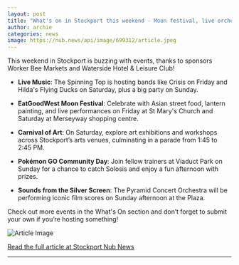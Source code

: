 ```yaml
---
layout: post
title: "What's on in Stockport this weekend - Moon festival, live orchestra, art carnival, and more"
author: archie
categories: news
image: https://nub.news/api/image/699312/article.jpeg
---
```

This weekend in Stockport is buzzing with events, thanks to sponsors Worker Bee Markets and Waterside Hotel & Leisure Club! 

- **Live Music**: The Spinning Top is hosting bands like Crisis on Friday and Hilda's Flying Ducks on Saturday, plus a big party on Sunday.
  
- **EatGoodWest Moon Festival**: Celebrate with Asian street food, lantern painting, and live performances on Friday at St Mary's Church and Saturday at Merseyway shopping centre.

- **Carnival of Art**: On Saturday, explore art exhibitions and workshops across Stockport’s arts venues, culminating in a parade from 1:45 to 2:45 PM.

- **Pokémon GO Community Day**: Join fellow trainers at Viaduct Park on Sunday for a chance to catch Solosis and enjoy a fun afternoon with prizes.

- **Sounds from the Silver Screen**: The Pyramid Concert Orchestra will be performing iconic film scores on Sunday afternoon at the Plaza.

Check out more events in the What's On section and don’t forget to submit your own if you’re hosting something!

![Article Image](https://nub.news/api/image/699312/article.jpeg)

[Read the full article at Stockport Nub News](https://stockport.nub.news/news/local-news/sp12505-whats-on-in-stockport-this-weekend-moon-festival-live-orchestra-art-carnival-and-more-274695)

---
